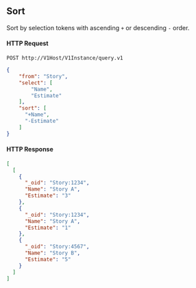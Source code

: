## Sort

Sort by selection tokens with ascending `+` or descending `-` order.

#### HTTP Request

`POST http://V1Host/V1Instance/query.v1`

```json
{
    "from": "Story",
    "select": [ 
        "Name",
        "Estimate"
    ],
    "sort": [
      "+Name",
      "-Estimate"
    ]
}
```
#### HTTP Response

```json
[
  [
    {
      "_oid": "Story:1234",
      "Name": "Story A",
      "Estimate": "3"
    },
    {
      "_oid": "Story:1234",
      "Name": "Story A",
      "Estimate": "1"
    },
    {
      "_oid": "Story:4567",
      "Name": "Story B",
      "Estimate": "5"
    }
  ]
]
```
